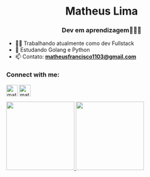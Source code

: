 <h1 align="center">Matheus Lima</h1>
<h3 align="center">Dev em aprendizagem👨🏿‍💻</h3>

- 👨‍💻 Trabalhando atualmente como dev Fullstack
- 📝 Estudando Golang e Python
- 📫 Contato: **matheusfrancisco1103@gmail.com**

<h3 align="left">Connect with me:</h3>
<p align="left">
<a href="https://twitter.com/matheussfrl" target="blank"><img align="center" src="https://img.icons8.com/nolan/64/twitter.png" alt="matheusflima_" height="30" width="30" /></a>
<a href="https://instagram.com/matheussfrl" target="blank"><img align="center" src="https://img.icons8.com/nolan/64/instagram-new.png" alt="matheussfrl" height="30" width="30" /></a>
</p>

<div>
  <a href="https://github.com/matheus1103">
    <img height="180em" src="https://github-readme-stats.vercel.app/api?username=matheus1103&show_icons=true&theme=tokyonight" />
  </a>

  <a href="https://github.com/matheus1103">
    <img height="180em" src="https://github-readme-stats.vercel.app/api/top-langs/?username=matheus1103&layout=compact&show_icons=true&theme=tokyonight&include_all_commits=true&count_private=true" />
</div>
